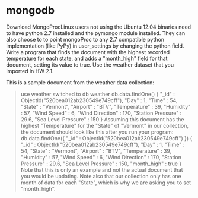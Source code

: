 # mongodb
Download MongoProcLinux users not using the Ubuntu 12.04 binaries need to have python 2.7 installed and the pymongo module installed. They can also choose to to point mongoProc to any 2.7 compatible python implementation (like PyPy) in user_settings by changing the python field.
Write a program that finds the document with the highest recorded temperature for each state, and adds a "month_high" field for that document, setting its value to true. Use the weather dataset that you imported in HW 2.1. 

This is a sample document from the weather data collection:
> use weather
switched to db weather
> db.data.findOne()
{
    "_id" : ObjectId("520bea012ab230549e749cff"),
    "Day" : 1,
    "Time" : 54,
    "State" : "Vermont",
    "Airport" : "BTV",
    "Temperature" : 39,
    "Humidity" : 57,
    "Wind Speed" : 6,
    "Wind Direction" : 170,
    "Station Pressure" : 29.6,
    "Sea Level Pressure" : 150
}
Assuming this document has the highest "Temperature" for the "State" of "Vermont" in our collection, the document should look like this after you run your program:
db.data.findOne({ "_id" : ObjectId("520bea012ab230549e749cff") })
{
    "_id" : ObjectId("520bea012ab230549e749cff"),
    "Day" : 1,
    "Time" : 54,
    "State" : "Vermont",
    "Airport" : "BTV",
    "Temperature" : 39,
    "Humidity" : 57,
    "Wind Speed" : 6,
    "Wind Direction" : 170,
    "Station Pressure" : 29.6,
    "Sea Level Pressure" : 150,
    "month_high" : true
}
Note that this is only an example and not the actual document that you would be updating. Note also that our collection only has one month of data for each "State", which is why we are asking you to set "month_high".
